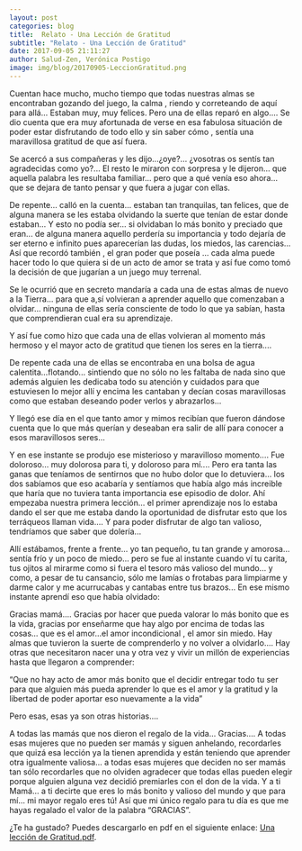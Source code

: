 ```yaml
---
layout: post
categories: blog
title:  Relato - Una Lección de Gratitud
subtitle: "Relato - Una Lección de Gratitud"
date: 2017-09-05 21:11:27
author: Salud-Zen, Verónica Postigo
image: img/blog/20170905-LeccionGratitud.png
---
```


Cuentan hace mucho, mucho tiempo que todas nuestras almas se encontraban gozando del juego, la calma , riendo y correteando de aquí para allá... Estaban muy, muy felices. Pero una de ellas reparó en algo.... Se dio cuenta que era muy afortunada de verse en esa fabulosa situación de poder estar disfrutando de todo ello y sin saber cómo , sentía una maravillosa gratitud de que así fuera.

Se acercó a sus compañeras y les dijo...¿oye?... ¿vosotras os sentís tan agradecidas como yo?... El resto le miraron con sorpresa y le dijeron... que aquella palabra les resultaba familiar... pero que a qué venía eso ahora... que se dejara de tanto pensar y que fuera a jugar con ellas.

De repente... calló en la cuenta... estaban tan tranquilas, tan felices, que de alguna manera se les estaba olvidando la suerte que tenían de estar donde estaban... Y esto no podía ser... si olvidaban lo más bonito y preciado que eran... de alguna manera aquello perdería su importancia y todo dejaría de ser eterno e infinito pues aparecerían las dudas, los miedos, las carencias...
Así que recordó también , el gran poder que poseía ... cada alma puede hacer todo lo que quiera si de un acto de amor se trata y así fue como tomó la decisión de que jugarían a un juego muy terrenal.

Se le ocurrió que en secreto mandaría a cada una de estas almas de nuevo a la Tierra... para que a,sí volvieran a aprender aquello que comenzaban a olvidar... ninguna de ellas sería consciente de todo lo que ya sabían, hasta que comprendieran cual era su aprendizaje.

Y así fue como hizo que cada una de ellas volvieran al momento más hermoso y el mayor acto de gratitud que tienen los seres en la tierra....

De repente cada una de ellas se encontraba en una bolsa de agua calentita...flotando... sintiendo que no sólo no les faltaba de nada sino que además alguien les dedicaba todo su atención y cuidados para que estuviesen lo mejor allí y encima les cantaban y decían cosas maravillosas como que estaban deseando poder verlos y abrazarlos...

Y llegó ese día en el que tanto amor y mimos recibían que fueron dándose cuenta que lo que más querían y deseaban era salir de allí para conocer a esos maravillosos seres...

Y en ese instante se produjo ese misterioso y maravilloso momento.... Fue doloroso... muy dolorosa para ti, y doloroso para mí.... Pero era tanta las ganas que teníamos de sentirnos que no hubo dolor que lo detuviera... los dos sabíamos que eso acabaría y sentíamos que había algo más increible que haría que no tuviera tanta importancia ese episodio de dolor. Ahí empezaba nuestra primera lección... el primer aprendizaje nos lo estaba dando el ser que me estaba dando la oportunidad de disfrutar esto que los terráqueos llaman vida.... Y para poder disfrutar de algo tan valioso, tendríamos que saber que dolería...

Allí estábamos, frente a frente... yo tan pequeño, tu tan grande y amorosa... sentía frío y un poco de miedo... pero se fue al instante cuando ví tu carita, tus ojitos al mirarme como si fuera el tesoro más valioso del mundo... y como, a pesar de tu cansancio, sólo me lamías o frotabas para limpiarme y darme calor y me acurrucabas y cantabas entre tus brazos... En ese mismo instante aprendí eso que había olvidado:

Gracias mamá.... Gracias por hacer que pueda valorar lo más bonito que es la vida, gracias por enseñarme que hay algo por encima de todas las cosas... que es el amor...el amor incondicional , el amor sin miedo.
Hay almas que tuvieron la suerte de comprenderlo y no volver a olvidarlo.... Hay otras que necesitaron nacer una y otra vez y vivir un millón de experiencias hasta que llegaron a comprender:

“Que no hay acto de amor más bonito que el decidir entregar todo tu ser para que alguien más pueda aprender lo que es el amor y la gratitud y la libertad de poder aportar eso nuevamente a la vida”

Pero esas, esas ya son otras historias....
  
A todas las mamás que nos dieron el regalo de la vida... Gracias.... A todas esas mujeres que no pueden ser mamás y siguen anhelando, recordarles que quizá esa lección ya la tienen aprendida y están teniendo que aprender otra igualmente valiosa... a todas esas mujeres que deciden no ser mamás tan sólo recordarles que no olviden agradecer que todas ellas pueden elegir porque alguien alguna vez decidió premiarles con el don de la vida.
Y a ti Mamá... a ti decirte que eres lo más bonito y valioso del mundo y que para mí... mi mayor regalo eres tú! Así que mi único regalo para tu día es que me hayas regalado el valor de la palabra “GRACIAS”.

¿Te ha gustado? Puedes descargarlo en pdf en el siguiente enlace: [Una lección de Gratitud.pdf][descarga].

[descarga]: {{site.url}}{{site.baseurl}}/img/blog/2017-09-05-LeccionGratitud.pdf
